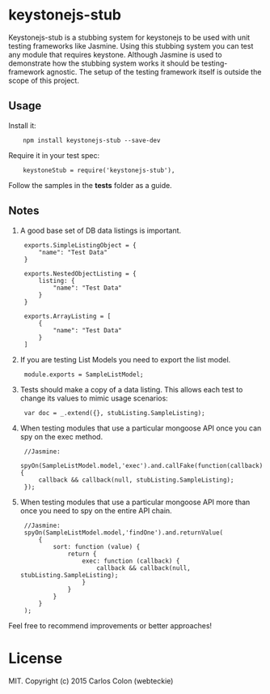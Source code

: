 # keystonejs-stub
Keystonejs-stub is a stubbing system for keystonejs to be used with unit testing frameworks like Jasmine.  Using this
stubbing system you can test any module that requires keystone.  Although Jasmine is used to demonstrate how the
stubbing system works it should be testing-framework agnostic.  The setup of the testing framework itself is outside
the scope of this project.

## Usage
Install it:

        npm install keystonejs-stub --save-dev

Require it in your test spec:

        keystoneStub = require('keystonejs-stub'),

Follow the samples in the __tests__ folder as a guide.


## Notes
1. A good base set of DB data listings is important.

        exports.SimpleListingObject = {
            "name": "Test Data"
        }

        exports.NestedObjectListing = {
            listing: {
                "name": "Test Data"
            }
        }

        exports.ArrayListing = [
            {
                "name": "Test Data"
            }
        ]

2. If you are testing List Models you need to export the list model.

        module.exports = SampleListModel;

3. Tests should make a copy of a data listing.  This allows each test to change its values to mimic usage scenarios:

        var doc = _.extend({}, stubListing.SampleListing);

4. When testing modules that use a particular mongoose API once you can spy on the exec method.

        //Jasmine:
        spyOn(SampleListModel.model,'exec').and.callFake(function(callback){
            callback && callback(null, stubListing.SampleListing);
        });

5. When testing modules that use a particular mongoose API more than once you need to spy  on the entire API chain.

        //Jasmine:
        spyOn(SampleListModel.model,'findOne').and.returnValue(
            {
                sort: function (value) {
                    return {
                        exec: function (callback) {
                            callback && callback(null, stubListing.SampleListing);
                        }
                    }
                }
            }
        );



Feel free to recommend improvements or better approaches!


# License

MIT. Copyright (c) 2015 Carlos Colon (webteckie)
